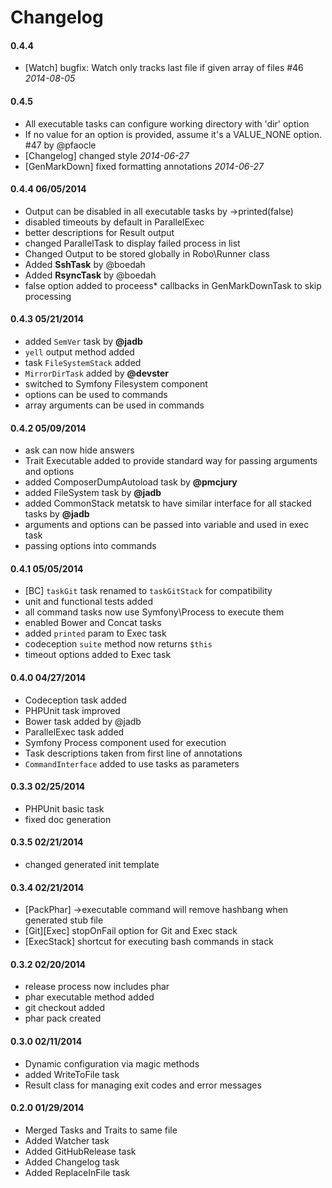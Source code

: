 # Changelog

#### 0.4.4

* [Watch] bugfix: Watch only tracks last file if given array of files #46 *2014-08-05*


#### 0.4.5

* All executable tasks can configure working directory with 'dir' option
* If no value for an option is provided, assume it's a VALUE_NONE option. #47 by @pfaocle
* [Changelog] changed style *2014-06-27*
* [GenMarkDown] fixed formatting annotations *2014-06-27*

#### 0.4.4 06/05/2014

* Output can be disabled in all executable tasks by ->printed(false)
* disabled timeouts by default in ParallelExec
* better descriptions for Result output
* changed ParallelTask to display failed process in list
* Changed Output to be stored globally in Robo\Runner class
* Added **SshTask** by @boedah
* Added **RsyncTask** by @boedah
* false option added to proceess* callbacks in GenMarkDownTask to skip processing


#### 0.4.3 05/21/2014

*  added `SemVer` task by **@jadb**
*  `yell` output method added
*  task `FileSystemStack` added
* `MirrorDirTask` added by **@devster**
* switched to Symfony Filesystem component
* options can be used to commands
* array arguments can be used in commands

#### 0.4.2 05/09/2014

* ask can now hide answers
* Trait Executable added to provide standard way for passing arguments and options
* added ComposerDumpAutoload task by **@pmcjury**
* added FileSystem task by **@jadb**
* added CommonStack metatsk to have similar interface for all stacked tasks by **@jadb**
* arguments and options can be passed into variable and used in exec task
* passing options into commands


#### 0.4.1 05/05/2014

* [BC] `taskGit` task renamed to `taskGitStack` for compatibility
* unit and functional tests added
* all command tasks now use Symfony\Process to execute them
* enabled Bower and Concat tasks
* added `printed` param to Exec task
* codeception `suite` method now returns `$this`
* timeout options added to Exec task


#### 0.4.0 04/27/2014

* Codeception task added
* PHPUnit task improved
* Bower task added by @jadb
* ParallelExec task added
* Symfony Process component used for execution
* Task descriptions taken from first line of annotations
* `CommandInterface` added to use tasks as parameters

#### 0.3.3 02/25/2014

* PHPUnit basic task
* fixed doc generation

#### 0.3.5 02/21/2014

* changed generated init template


#### 0.3.4 02/21/2014

* [PackPhar] ->executable command will remove hashbang when generated stub file
* [Git][Exec] stopOnFail option for Git and Exec stack
* [ExecStack] shortcut for executing bash commands in stack

#### 0.3.2 02/20/2014

* release process now includes phar
* phar executable method added
* git checkout added
* phar pack created


#### 0.3.0 02/11/2014

* Dynamic configuration via magic methods
* added WriteToFile task
* Result class for managing exit codes and error messages

#### 0.2.0 01/29/2014

* Merged Tasks and Traits to same file
* Added Watcher task
* Added GitHubRelease task
* Added Changelog task
* Added ReplaceInFile task